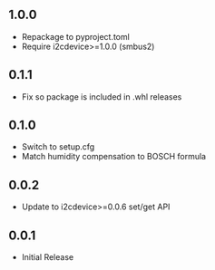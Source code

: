 1.0.0
-----

* Repackage to pyproject.toml
* Require i2cdevice>=1.0.0 (smbus2)

0.1.1
-----

* Fix so package is included in .whl releases

0.1.0
-----

* Switch to setup.cfg
* Match humidity compensation to BOSCH formula

0.0.2
-----

* Update to i2cdevice>=0.0.6 set/get API

0.0.1
-----

* Initial Release
